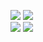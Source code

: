 [<img src="https://github-readme-stats.vercel.app/api/top-langs/?username=abewartech&hide=html,blade,tsql&langs_count=8&layout=compact&title_color=00ff00&text_color=00ff00&icon_color=00ff00&border_color=00ff00&bg_color=000000">](https://github.com/abewartech) ![](https://bit.ly/3b1M9mh)
<br />
![](https://komarev.com/ghpvc/?username=abewartech)
![](https://bit.ly/3OxQEbF)
